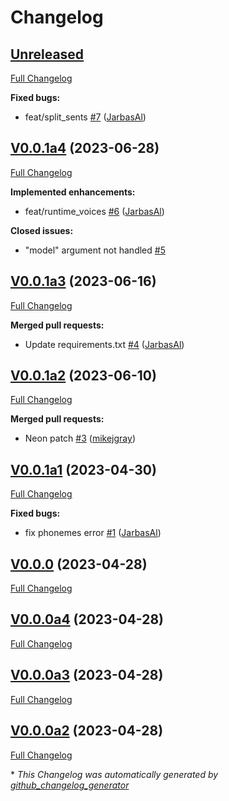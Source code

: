 # Changelog

## [Unreleased](https://github.com/OpenVoiceOS/ovos-tts-plugin-piper/tree/HEAD)

[Full Changelog](https://github.com/OpenVoiceOS/ovos-tts-plugin-piper/compare/V0.0.1a4...HEAD)

**Fixed bugs:**

- feat/split\_sents [\#7](https://github.com/OpenVoiceOS/ovos-tts-plugin-piper/pull/7) ([JarbasAl](https://github.com/JarbasAl))

## [V0.0.1a4](https://github.com/OpenVoiceOS/ovos-tts-plugin-piper/tree/V0.0.1a4) (2023-06-28)

[Full Changelog](https://github.com/OpenVoiceOS/ovos-tts-plugin-piper/compare/V0.0.1a3...V0.0.1a4)

**Implemented enhancements:**

- feat/runtime\_voices [\#6](https://github.com/OpenVoiceOS/ovos-tts-plugin-piper/pull/6) ([JarbasAl](https://github.com/JarbasAl))

**Closed issues:**

- "model" argument not handled [\#5](https://github.com/OpenVoiceOS/ovos-tts-plugin-piper/issues/5)

## [V0.0.1a3](https://github.com/OpenVoiceOS/ovos-tts-plugin-piper/tree/V0.0.1a3) (2023-06-16)

[Full Changelog](https://github.com/OpenVoiceOS/ovos-tts-plugin-piper/compare/V0.0.1a2...V0.0.1a3)

**Merged pull requests:**

- Update requirements.txt [\#4](https://github.com/OpenVoiceOS/ovos-tts-plugin-piper/pull/4) ([JarbasAl](https://github.com/JarbasAl))

## [V0.0.1a2](https://github.com/OpenVoiceOS/ovos-tts-plugin-piper/tree/V0.0.1a2) (2023-06-10)

[Full Changelog](https://github.com/OpenVoiceOS/ovos-tts-plugin-piper/compare/V0.0.1a1...V0.0.1a2)

**Merged pull requests:**

- Neon patch [\#3](https://github.com/OpenVoiceOS/ovos-tts-plugin-piper/pull/3) ([mikejgray](https://github.com/mikejgray))

## [V0.0.1a1](https://github.com/OpenVoiceOS/ovos-tts-plugin-piper/tree/V0.0.1a1) (2023-04-30)

[Full Changelog](https://github.com/OpenVoiceOS/ovos-tts-plugin-piper/compare/V0.0.0...V0.0.1a1)

**Fixed bugs:**

- fix phonemes error [\#1](https://github.com/OpenVoiceOS/ovos-tts-plugin-piper/pull/1) ([JarbasAl](https://github.com/JarbasAl))

## [V0.0.0](https://github.com/OpenVoiceOS/ovos-tts-plugin-piper/tree/V0.0.0) (2023-04-28)

[Full Changelog](https://github.com/OpenVoiceOS/ovos-tts-plugin-piper/compare/V0.0.0a4...V0.0.0)

## [V0.0.0a4](https://github.com/OpenVoiceOS/ovos-tts-plugin-piper/tree/V0.0.0a4) (2023-04-28)

[Full Changelog](https://github.com/OpenVoiceOS/ovos-tts-plugin-piper/compare/V0.0.0a3...V0.0.0a4)

## [V0.0.0a3](https://github.com/OpenVoiceOS/ovos-tts-plugin-piper/tree/V0.0.0a3) (2023-04-28)

[Full Changelog](https://github.com/OpenVoiceOS/ovos-tts-plugin-piper/compare/V0.0.0a2...V0.0.0a3)

## [V0.0.0a2](https://github.com/OpenVoiceOS/ovos-tts-plugin-piper/tree/V0.0.0a2) (2023-04-28)

[Full Changelog](https://github.com/OpenVoiceOS/ovos-tts-plugin-piper/compare/7f3ba2645de2823e5c78ff069129b8eb68785435...V0.0.0a2)



\* *This Changelog was automatically generated by [github_changelog_generator](https://github.com/github-changelog-generator/github-changelog-generator)*

